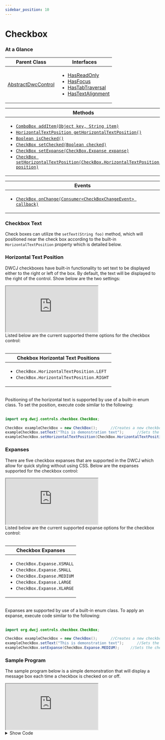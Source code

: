 ```yaml
---
sidebar_position: 10
---
```


# Checkbox

### At a Glance

|Parent Class| Interfaces |
|------------|------------|
|[AbstractDwcControl](#)| <ul><li>[HasReadOnly](#)</li><li>[HasFocus](#)</li><li>[HasTabTraversal](#)</li><li>[HasTextAlignment](#)</li></ul>|

| Methods |
|------------|
| <ul><li>[`ComboBox addItem(Object key, String item)`](#)</li><li>[`HorizontalTextPosition getHorizontalTextPosition()`](#)</li><li>[`Boolean isChecked()`](#)</li><li>[`CheckBox setChecked(Boolean checked)`](#)</li><li>[`CheckBox setExpanse(CheckBox.Expanse expanse)`](#)</li><li>[`CheckBox setHorizontalTextPosition(CheckBox.HorizontalTextPosition position)`](#)</li></ul>|


| Events |
|------------|
| <ul><li>[`CheckBox onChange(Consumer<CheckBoxChangeEvent> callback)`](#)</li></ul> |


### Checkbox Text

Check boxes can utilize the ```setText(String foo)``` method, which will positioned near the check box according to the built-in `HorizontalTextPosition` property which is detailed below. 

### Horizontal Text Position

DWCJ checkboxes have built-in functionality to set text to be displayed either to the right or left of the box. By default, the text will be displayed to the right of the control. Show below
are the two settings: <br/>


<iframe 
loading="lazy"
src='https://hot.bbx.kitchen/webapp/controlsamples?class=control_demos.checkboxdemos.CheckboxHorizontalText' 
style={{"width": "100%"}}></iframe><br/>
Listed below are the current supported theme options for the checkbox control:<br/><br/>

|Chekbox Horizontal Text Positions|
|-|
|<ul><li>```CheckBox.HorizontalTextPosition.LEFT```</li><li>```CheckBox.HorizontalTextPosition.RIGHT```</li></ul>|

<br/>Positioning of the horizontal text is supported by use of a built-in enum class. To set the position, execute code similar to the following: <br/><br />

```java
import org.dwcj.controls.checkbox.CheckBox;

CheckBox exampleCheckBox = new CheckBox();      //Creates a new checkbox
exampleCheckBox.setText("This is demonstration text");      //Sets the text to be displayed by the checkbox
exampleCheckBox.setHorizontalTextPosition(CheckBox.HorizontalTextPosition.RIGHT);      //Sets the text' position to be to the right
```


### Expanses
There are five checkbox expanses that are supported in the DWCJ which allow for quick styling without using CSS.
Below are the expanses supported for the checkbox control: <br/>
<iframe 
loading="lazy"
src='https://hot.bbx.kitchen/webapp/controlsamples?class=control_demos.checkboxdemos.CheckboxExpanseDemo' 
style={{"width": "100%", "height" : "100px"}}></iframe><br/>
Listed below are the current supported expanse options for the checkbox control:<br/><br/>

|Checkbox Expanses|
|-|
|<ul><li>```CheckBox.Expanse.XSMALL```</li><li>```CheckBox.Expanse.SMALL```</li><li>```CheckBox.Expanse.MEDIUM```</li><li>```CheckBox.Expanse.LARGE```</li><li>```CheckBox.Expanse.XLARGE```</li></ul>|

<br/>Expanses are supported by use of a built-in enum class. To apply an expanse, execute code similar to the following: <br/><br />

```java
import org.dwcj.controls.checkbox.CheckBox;

CheckBox exampleCheckBox = new CheckBox();      //Creates a new checkbox
exampleCheckBox.setText("This is demonstration text");      //Sets the text to be displayed by the checkbox
exampleCheckBox.setExpanse(CheckBox.Expanse.MEDIUM);     //Sets the checkbox's expanse to the medium size.
```


### Sample Program

The sample program below is a simple demonstration that will display a message box 
each time a checkbox is checked on or off.

<iframe
loading="lazy" 
src='https://hot.bbx.kitchen/webapp/controlsamples?class=control_demos.checkboxdemos.CheckboxDemo' 
style={{"width": "300px","height" : "200px"}}></iframe>

<details>
    <summary>Show Code</summary>


```java
    import org.dwcj.App;
    import org.dwcj.controls.panels.AppPanel;
    import org.dwcj.controls.checkbox.CheckBox;
    import org.dwcj.controls.checkbox.events.CheckBoxChangeEvent;
    import org.dwcj.exceptions.DwcAppInitializeException;


    public class CheckboxDemo extends App{

        @Override
        public void run() throws DwcAppInitializeException {


            AppPanel panel = new AppPanel();
            panel.setStyle("display", "inline-grid");
            panel.setStyle("grid-template-columns", "1fr");
            panel.setStyle("padding", "10px");
            panel.setStyle("gap", "50px");

            CheckBox cb1 = new CheckBox();
            cb1.setText("Checkbox 1").onChange(this::checkboxDisplay);
            CheckBox cb2 = new CheckBox();
            cb2.setText("Checkbox 2").onChange(this::checkboxDisplay);
            CheckBox cb3 = new CheckBox();
            cb3.setText("Checkbox 3").onChange(this::checkboxDisplay);

            panel.add(cb1, cb2, cb3);

        }

        void checkboxDisplay(CheckBoxChangeEvent ev){
            String name = ev.getControl().getText();
            String isChecked = ev.getControl().isChecked() ? "on" : "off";
            App.msgbox(name + " has been checked " + isChecked);
        }

    }

```

</details>